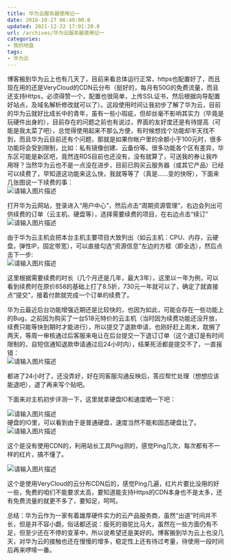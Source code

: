 ```yaml
---
title: 华为云服务器使用记一
date: 2016-10-27 06:49:00.0
updated: 2021-12-22 17:01:20.0
url: /archives/华为云服务器使用记一
categories: 
- 我的地盘
tags: 
- 华为云
---
```


<p>博客搬到华为云上也有几天了，目前来看总体运行正常，https也配置好了，而且现在用的还是VeryCloud的CDN云分布（挺好的，每月有50G的免费流量，而且还支持Https，必须得赞一个，配置也很简单，上传SSL证书，然后根据向导配置好站点，及域名解析修改就可以了）。这段使用时间让我初步了解了华为云，目前的华为云就好比成长中的青年，虽有一些小瑕疵，但却丝毫不影响其实力（毕竟是玩硬件出身的），目前存在的问题之前也有说过，界面的友好度还是有待提高（可能是我太菜了吧），总觉得使用起来不那么方便，有时候想找个功能却半天找不到，而且华为云目前还有个问题，那就是如果你帐户里的余额小于100元时，很多功能将会受到限制，比如：私有镜像创建、云备份等。很多功能各个区有差异，华东区可能是新区吧，竟然连RDS目前也还没有，没有就算了，可送我的券让我咋用呀？当然华为云也不是一点没在进步，目前已购买云服务器（或其它产品）已经可以续费了，早知道这功能来这么快，我就等等了（真是……变的快呀），下面来几张图说一下续费的事：<br /><img src="https://cdn.uu126.cn/wp-content/uploads/2016/10/20161026213202.jpg" alt="请输入图片描述" title="请输入图片描述"></p><p>打开华为云网站，登录进入“用户中心”，然后点击“周期资源管理”，右边会列出可供续费的订单（云主机、硬盘等），选择需要续费的项目，在右边点击“续订”<img src="https://cdn.uu126.cn/wp-content/uploads/2016/10/20161026213321.jpg" alt="请输入图片描述" title="请输入图片描述"></p><p>由于华为云主机会把本台主机主要项目大致列出（如云主机：CPU、内存，云硬盘，弹性IP，固定带宽），可以直接勾选“资源信息”左边的方框（即全选），然后点击下一步:<br /><img src="https://cdn.uu126.cn/wp-content/uploads/2016/10/20161026213438.jpg" alt="请输入图片描述" title="请输入图片描述"></p><p>这里根据需要续费的时长（几个月还是几年，最大3年），这里以一年为例，可以看到续费时在原价858的基础上打了8.5折，730元一年就可以了，确定了就直接点“提交”，接着付款就完成一个订单的续费了。</p><p>华为云最近后台功能增强近期还是比较快的，也因为如此，可能会存在一些功能上的Bug，之前因为购买了一台518元特价的云主机（当时因为续费功能还没开放，续费只能等快到期时才能进行），所以提交了退款申请，也刚好赶上周末，耽搁了两天，等周一审核通过后客服来电让在后台提交一下退订订单（这个退订是有时间限制的，自短信通知退款申请通过后24小时内），结果死活都是提交不了，一直报错：<br /><img src="https://cdn.uu126.cn/wp-content/uploads/2016/10/20161025215622.png" alt="请输入图片描述" title="请输入图片描述"></p><p>都进了24小时了，还没弄好，好在同客服沟通反映后，答应帮忙处理（想想应该能退吧），退了再来写个贴吧。</p><p>下面来对主机初步评测一下，这里就拿硬盘IO和速度晒一下吧：</p><p><img src="https://cdn.uu126.cn/wp-content/uploads/2016/10/hw_hdd.jpg" alt="请输入图片描述" title="请输入图片描述"><br />硬盘的IO里，可以看到由于是普通硬盘，速度当然不能和固态硬盘比了。<br /><img src="https://cdn.uu126.cn/wp-content/uploads/2016/10/hw_sdpc.jpg" alt="请输入图片描述" title="请输入图片描述"></p><p>这个是没有使用CDN的，利用站长工具Ping测的，感觉Ping几次，每次都有不一样的红片，搞不懂了。</p><p><img src="https://cdn.uu126.cn/wp-content/uploads/2016/10/hw_sdpc2.jpg" alt="请输入图片描述" title="请输入图片描述"></p><p>这个是使用VeryCloud的云分布CDN后的，感觉Ping几遍，红片片要比没用的好一些，免费的咱们不能要求太高，要知道能支持Https的CDN本身也不是太多，还有免费流量的就更不多了，要知足，呵呵。</p><p>总结：华为云作为一家有着雄厚硬件实力的云产品服务商，虽然“出道”时间并不长，但是并不容小觑，俗话都还说：瘦死的骆驼比马大，虽然在一些方面仍有不足，但至少还在不停的变革中，所以说希望还是美好的。博客搬到华为云上也没几天，对华为云的接触也还在慢慢的增多，稳定性上还有待过考量，待使用一段时间后再来啰嗦一番。</p>